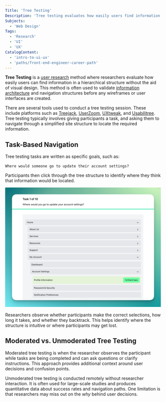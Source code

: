 ```yaml
---
Title: 'Tree Testing'
Description: 'Tree testing evaluates how easily users find information in a hierarchical structure.'
Subjects:
  - 'Web Design'
Tags:
  - 'Research'
  - 'UI'
  - 'UX'
CatalogContent:
  - 'intro-to-ui-ux'
  - 'paths/front-end-engineer-career-path'
---
```


**Tree Testing** is a [user research](https://www.codecademy.com/resources/docs/uiux/user-research) method where researchers evaluate how easily users can find information in a hierarchical structure without the aid of visual design. This method is often used to validate [information architecture](https://www.codecademy.com/resources/docs/uiux/information-architecture) and navigation structures before any wireframes or user interfaces are created.

There are several tools used to conduct a tree testing session. These include platforms such as [Treejack](https://www.optimalworkshop.com/treejack/), [UserZoom](https://www.userzoom.com/), [UXtweak](https://www.uxtweak.com/), and [Usabilitree](https://www.usabilitree.com/). Tree testing typically involves giving participants a task, and asking them to navigate through a simplified site structure to locate the required information.

## Task-Based Navigation

Tree testing tasks are written as specific goals, such as:

```plaintext
Where would someone go to update their account settings?
```

Participants then click through the tree structure to identify where they think that information would be located.

![Diagram showing the process of tree testing: participant is given a task and selects a branch on the tree](https://raw.githubusercontent.com/Codecademy/docs/main/media/tree-testing-task.png)

Researchers observe whether participants make the correct selections, how long it takes, and whether they backtrack. This helps identify where the structure is intuitive or where participants may get lost.

## Moderated vs. Unmoderated Tree Testing

Moderated tree testing is when the researcher observes the participant while tasks are being completed and can ask questions or clarify instructions. This approach provides additional context around user decisions and confusion points.

Unmoderated tree testing is conducted remotely without researcher interaction. It is often used for large-scale studies and produces quantitative data about success rates and navigation paths. One limitation is that researchers may miss out on the _why_ behind user decisions.
